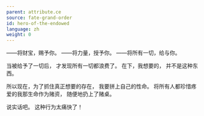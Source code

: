 ```yaml
---
parent: attribute.ce
source: fate-grand-order
id: hero-of-the-endowed
language: zh
weight: 0
---
```


——将财宝，赐予你。
——将力量，授予你。
——将所有一切，给与你。

当被给予了一切后，
才发现所有一切都浪费了。
在下，我想要的，
并不是这种东西。

所以现在，为了抓住真正想要的存在，
我要拼上自己的性命。
将所有人都珍惜疼爱的我那生命作为赌资，
随便地扔上了赌桌。

说实话吧。
这种行为太痛快了！
